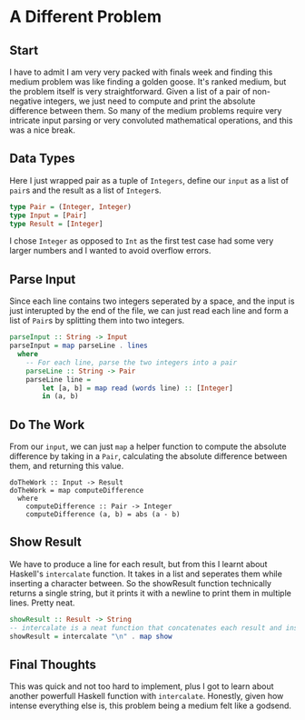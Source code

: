 # A Different Problem
## Start
I have to admit I am very very packed with finals week and finding this medium problem was like finding a golden goose. It's ranked medium, but the problem itself is very straightforward. Given a list of a pair of non-negative integers, we just need to compute and print the absolute difference between them. So many of the medium problems require very intricate input parsing or very convoluted mathematical operations, and this was a nice break.

## Data Types
Here I just wrapped pair as a tuple of `Integers`, define our `input` as a list of `pair`s and the result as a list of `Integer`s.
```haskell
type Pair = (Integer, Integer)
type Input = [Pair]
type Result = [Integer]
```

I chose `Integer` as opposed to `Int` as the first test case had some very larger numbers and I wanted to avoid overflow errors.

## Parse Input
Since each line contains two integers seperated by a space, and the input is just interupted by the end of the file, we can just read each line and form a list of `Pair`s by splitting them into two integers.
```haskell
parseInput :: String -> Input
parseInput = map parseLine . lines
  where
    -- For each line, parse the two integers into a pair
    parseLine :: String -> Pair
    parseLine line =
        let [a, b] = map read (words line) :: [Integer]
        in (a, b)
```

## Do The Work
From our `input`, we can just `map` a helper function to compute the absolute difference by taking in a `Pair`, calculating the absolute difference between them, and returning this value.
```
doTheWork :: Input -> Result
doTheWork = map computeDifference
  where
    computeDifference :: Pair -> Integer
    computeDifference (a, b) = abs (a - b)
```

## Show Result
We have to produce a line for each result, but from this I learnt about Haskell's `intercalate` function. It takes in a list and seperates them while inserting a character between. So the showResult function technically returns a single string, but it prints it with a newline to print them in multiple lines. Pretty neat.
```haskell
showResult :: Result -> String
-- intercalate is a neat function that concatenates each result and inserts a newline between them
showResult = intercalate "\n" . map show
```

## Final Thoughts
This was quick and not too hard to implement, plus I got to learn about another powerfull Haskell function with `intercalate`. Honestly, given how intense everything else is, this problem being a medium felt like a godsend.